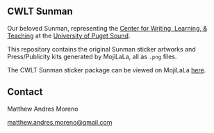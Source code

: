 ## CWLT Sunman
Our beloved Sunman, representing the [Center for Writing, Learning, & Teaching](https://pugetsound.edu/cwlt) at the [University of Puget Sound](https://pugetsound.edu).

This repository contains the original Sunman sticker artworks and Press/Publicity kits generated by MojiLaLa, all as `.png` files.

The CWLT Sunman sticker package can be viewed on MojiLaLa [here](https://mojilala.com/stickers-emojis/packages/1822f266-e798-424c-8bf6-5c386273a939).

## Contact
Matthew Andres Moreno

[matthew.andres.moreno@gmail.com](mailto:matthew.andres.moreno@gmail.com)

